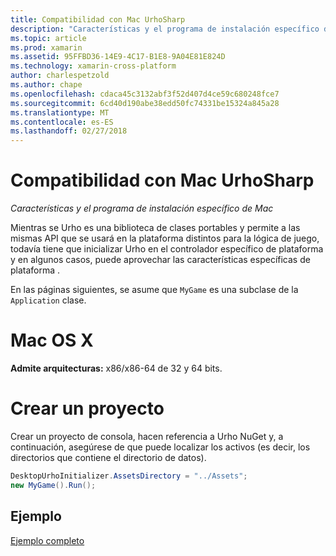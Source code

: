 ```yaml
---
title: Compatibilidad con Mac UrhoSharp
description: "Características y el programa de instalación específico de Mac"
ms.topic: article
ms.prod: xamarin
ms.assetid: 95FFBD36-14E9-4C17-B1E8-9A04E81E824D
ms.technology: xamarin-cross-platform
author: charlespetzold
ms.author: chape
ms.openlocfilehash: cdaca45c3132abf3f52d407d4ce59c680248fce7
ms.sourcegitcommit: 6cd40d190abe38edd50fc74331be15324a845a28
ms.translationtype: MT
ms.contentlocale: es-ES
ms.lasthandoff: 02/27/2018
---
```

# <a name="urhosharp-mac-support"></a>Compatibilidad con Mac UrhoSharp

_Características y el programa de instalación específico de Mac_

Mientras se Urho es una biblioteca de clases portables y permite a las mismas API que se usará en la plataforma distintos para la lógica de juego, todavía tiene que inicializar Urho en el controlador específico de plataforma y en algunos casos, puede aprovechar las características específicas de plataforma .

En las páginas siguientes, se asume que `MyGame` es una subclase de la `Application` clase.

# <a name="macos-x"></a>Mac OS X

**Admite arquitecturas:** x86/x86-64 de 32 y 64 bits.

# <a name="creating-a-project"></a>Crear un proyecto

Crear un proyecto de consola, hacen referencia a Urho NuGet y, a continuación, asegúrese de que puede localizar los activos (es decir, los directorios que contiene el directorio de datos).

```csharp
DesktopUrhoInitializer.AssetsDirectory = "../Assets";
new MyGame().Run();
```

## <a name="example"></a>Ejemplo

[Ejemplo completo](https://github.com/xamarin/urho-samples/tree/master/FeatureSamples/Cocoa)


